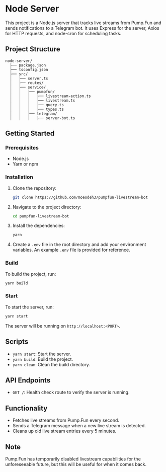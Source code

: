 # Node Server
This project is a Node.js server that tracks live streams from Pump.Fun and sends notifications to a Telegram bot. It uses Express for the server, Axios for HTTP requests, and node-cron for scheduling tasks.

## Project Structure

```
node-server/
  ├── package.json
  ├── tsconfig.json
  ├── src/
  │   ├── server.ts
  │   ├── routes/
  │   ├── service/
  │   │   ├── pumpfun/
  │   │   │   ├── livestream-action.ts
  │   │   │   ├── livestream.ts
  │   │   │   ├── query.ts
  │   │   │   ├── types.ts
  │   │   ├── telegram/
  │   │   │   ├── server-bot.ts
```

## Getting Started

### Prerequisites

- Node.js
- Yarn or npm

### Installation

1. Clone the repository:
    ```bash
    git clone https://github.com/moeodeh3/pumpfun-livestream-bot
    ```
2. Navigate to the project directory:
    ```bash
    cd pumpfun-livestream-bot
    ```
3. Install the dependencies:
    ```bash
    yarn
    ```
4. Create a `.env` file in the root directory and add your environment variables. An example `.env` file is provided for reference.

### Build

To build the project, run:
```bash
yarn build
```

### Start

To start the server, run:
```bash
yarn start
```
The server will be running on `http://localhost:<PORT>`.

## Scripts

- `yarn start`: Start the server.
- `yarn build`: Build the project.
- `yarn clean`: Clean the build directory.

## API Endpoints

- `GET /`: Health check route to verify the server is running.

## Functionality

- Fetches live streams from Pump.Fun every second.
- Sends a Telegram message when a new live stream is detected.
- Cleans up old live stream entries every 5 minutes.

## Note

Pump.Fun has temporarily disabled livestream capabilities for the unforeseeable future, but this will be useful for when it comes back.